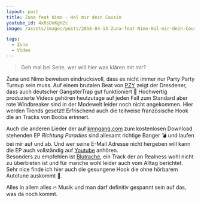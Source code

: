```yaml
---
layout: post
title: Zuna feat Nimo - Hol mir dein Cousin
youtube_id: 4xRsDnKgHZc
image: /assets/images/posts/2016-04-13-Zuna-feat-Nimo-Hol-mir-dein-Cousin.jpg

tags:
  - Zuna
  - Video
---
```

> Geh mal bei Seite, wer will hier was klären mit mir?

<!--more-->
Zuna und Nimo beweisen eindrucksvoll, dass es nicht immer nur Party Party Turnup sein muss. Auf einem brutalen Beat von [PZY](https://www.facebook.com/Pzyoffiziell/) zeigt der Dresdener, dass auch deutscher GangsterTrap gut funktioniert :gun: Hochwertig produzierte Videos gehören heutzutage auf jeden Fall zum Standard aber rote Windbreaker sind in der Modewelt leider noch nicht angekommen. Hier werden Trends gesetzt! Erfrischend auch die teilweise französische Hook die an Tracks von Booba erinnert.

Auch die anderen Lieder der auf [kmngang.com](http://kmngang.com) zum kostenlosen Download stehenden EP *Richtung Paradies* sind allesamt richtige Banger :bomb: und laufen bei mir auf und ab. Und wer seine E-Mail Adresse nicht hergeben will kann die EP auch vollständig auf [Youtube](https://www.youtube.com/playlist?list=PLbV_si5Ww_6LfOxYVSWRf3jt7JZT4L2nN) anhören.  
Besonders zu empfehlen ist [Blutrache](https://www.youtube.com/watch?v=ys5Cgnc4AeM), ein Track der an Realness wohl nicht zu überbieten ist und für manche wohl leider auch vom Alltag berichtet. Sehr nice finde ich hier auch die gesungene Hook die ohne hörbarem Autotune auskommt :100:.

Alles in allem alles :fire: Musik und man darf definitiv gespannt sein auf das, was da noch kommt.